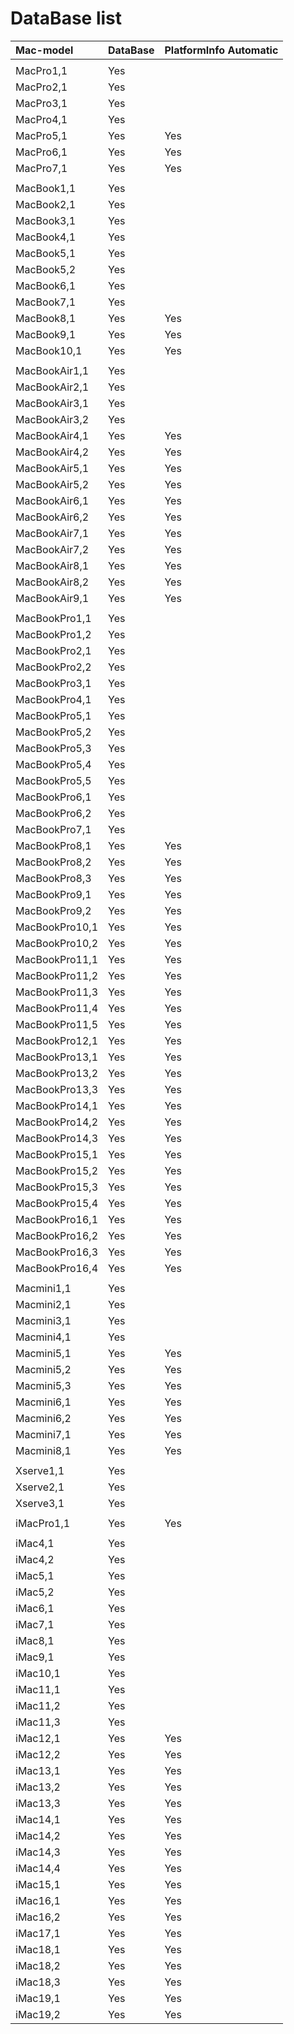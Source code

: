DataBase list
=============

| Mac-model | DataBase | PlatformInfo Automatic |
|:----------|:---------|:-----------------------|
||
MacPro1,1 | Yes |
MacPro2,1 | Yes |
MacPro3,1 | Yes |
MacPro4,1 | Yes |
MacPro5,1 | Yes | Yes
MacPro6,1 | Yes | Yes
MacPro7,1 | Yes | Yes
||
MacBook1,1 | Yes |
MacBook2,1 | Yes |
MacBook3,1 | Yes |
MacBook4,1 | Yes |
MacBook5,1 | Yes |
MacBook5,2 | Yes |
MacBook6,1 | Yes |
MacBook7,1 | Yes |
MacBook8,1 | Yes | Yes
MacBook9,1 | Yes | Yes
MacBook10,1 | Yes | Yes
||
MacBookAir1,1 | Yes |
MacBookAir2,1 | Yes |
MacBookAir3,1 | Yes |
MacBookAir3,2 | Yes |
MacBookAir4,1 | Yes | Yes
MacBookAir4,2 | Yes | Yes
MacBookAir5,1 | Yes | Yes
MacBookAir5,2 | Yes | Yes
MacBookAir6,1 | Yes | Yes
MacBookAir6,2 | Yes | Yes
MacBookAir7,1 | Yes | Yes
MacBookAir7,2 | Yes | Yes
MacBookAir8,1 | Yes | Yes
MacBookAir8,2 | Yes | Yes
MacBookAir9,1 | Yes | Yes
||
MacBookPro1,1 | Yes |
MacBookPro1,2 | Yes |
MacBookPro2,1 | Yes |
MacBookPro2,2 | Yes |
MacBookPro3,1 | Yes |
MacBookPro4,1 | Yes |
MacBookPro5,1 | Yes |
MacBookPro5,2 | Yes |
MacBookPro5,3 | Yes |
MacBookPro5,4 | Yes |
MacBookPro5,5 | Yes |
MacBookPro6,1 | Yes |
MacBookPro6,2 | Yes |
MacBookPro7,1 | Yes |
MacBookPro8,1 | Yes | Yes
MacBookPro8,2 | Yes | Yes
MacBookPro8,3 | Yes | Yes
MacBookPro9,1 | Yes | Yes
MacBookPro9,2 | Yes | Yes
MacBookPro10,1 | Yes | Yes
MacBookPro10,2 | Yes | Yes
MacBookPro11,1 | Yes | Yes
MacBookPro11,2 | Yes | Yes
MacBookPro11,3 | Yes | Yes
MacBookPro11,4 | Yes | Yes
MacBookPro11,5 | Yes | Yes
MacBookPro12,1 | Yes | Yes
MacBookPro13,1 | Yes | Yes
MacBookPro13,2 | Yes | Yes
MacBookPro13,3 | Yes | Yes
MacBookPro14,1 | Yes | Yes
MacBookPro14,2 | Yes | Yes
MacBookPro14,3 | Yes | Yes
MacBookPro15,1 | Yes | Yes
MacBookPro15,2 | Yes | Yes
MacBookPro15,3 | Yes | Yes
MacBookPro15,4 | Yes | Yes
MacBookPro16,1 | Yes | Yes
MacBookPro16,2 | Yes | Yes
MacBookPro16,3 | Yes | Yes
MacBookPro16,4 | Yes | Yes
||
Macmini1,1 | Yes |
Macmini2,1 | Yes |
Macmini3,1 | Yes |
Macmini4,1 | Yes |
Macmini5,1 | Yes | Yes
Macmini5,2 | Yes | Yes
Macmini5,3 | Yes | Yes
Macmini6,1 | Yes | Yes
Macmini6,2 | Yes | Yes
Macmini7,1 | Yes | Yes
Macmini8,1 | Yes | Yes
||
Xserve1,1 | Yes |
Xserve2,1 | Yes |
Xserve3,1 | Yes |
||
iMacPro1,1 | Yes | Yes
||
iMac4,1 | Yes |
iMac4,2 | Yes |
iMac5,1 | Yes |
iMac5,2 | Yes |
iMac6,1 | Yes |
iMac7,1 | Yes |
iMac8,1 | Yes |
iMac9,1 | Yes |
iMac10,1 | Yes |
iMac11,1 | Yes |
iMac11,2 | Yes |
iMac11,3 | Yes |
iMac12,1 | Yes | Yes
iMac12,2 | Yes | Yes
iMac13,1 | Yes | Yes
iMac13,2 | Yes | Yes
iMac13,3 | Yes | Yes
iMac14,1 | Yes | Yes
iMac14,2 | Yes | Yes
iMac14,3 | Yes | Yes
iMac14,4 | Yes | Yes
iMac15,1 | Yes | Yes
iMac16,1 | Yes | Yes
iMac16,2 | Yes | Yes
iMac17,1 | Yes | Yes
iMac18,1 | Yes | Yes
iMac18,2 | Yes | Yes
iMac18,3 | Yes | Yes
iMac19,1 | Yes | Yes
iMac19,2 | Yes | Yes
